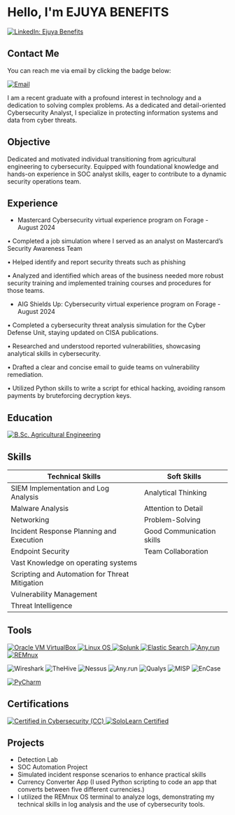 # Hello, I'm EJUYA BENEFITS
<a href="https://www.linkedin.com/in/ejuya-benefits-b0a16a217" target="_blank">
  <img src="https://img.shields.io/badge/-LinkedIn-0072b1?&style=for-the-badge&logo=linkedin&logoColor=white" alt="LinkedIn: Ejuya Benefits"/>
</a>

## Contact Me

You can reach me via email by clicking the badge below:

[![Email](https://img.shields.io/badge/Email-bennyejuya@gmail.com-D14836?style=for-the-badge&logo=gmail&logoColor=white)](mailto:bennyejuya@gmail.com)

I am a recent graduate with a profound interest in technology and a dedication to solving complex problems. As a dedicated and detail-oriented Cybersecurity Analyst, I specialize in protecting information systems and data from cyber threats.

## Objective


Dedicated and motivated individual transitioning from agricultural engineering to cybersecurity. Equipped with foundational knowledge and hands-on experience in SOC analyst skills, eager to contribute to a dynamic security operations team.

## Experience


- Mastercard Cybersecurity virtual experience program on Forage - August 2024
  
•	Completed a job simulation where I served as an analyst on Mastercard’s Security Awareness Team 

•	Helped identify and report security threats such as phishing 

•	Analyzed and identified which areas of the business needed more robust security training and implemented training courses and procedures for those teams.

- AIG Shields Up: Cybersecurity virtual experience program on Forage - August 2024

  
•	Completed a cybersecurity threat analysis simulation for the Cyber Defense Unit, staying updated on CISA publications.

•	Researched and understood reported vulnerabilities, showcasing analytical skills in cybersecurity.

•	Drafted a clear and concise email to guide teams on vulnerability remediation.

•	Utilized Python skills to write a script for ethical hacking, avoiding ransom payments by bruteforcing decryption keys.


## Education

[![B.Sc. Agricultural Engineering](https://img.shields.io/badge/B.Sc._Agricultural_Engineering-Obafemi_Awolowo_University,_Ile--Ife,_Osun_state,_Nigeria-0072b1?style=for-the-badge&logo=graduation-cap&logoColor=white)](https://www.oauife.edu.ng/)


## Skills
 

| Technical Skills                                         | Soft Skills        |
|-----------------------------------------------|----------------------------|
| SIEM Implementation and Log Analysis          |  Analytical Thinking |
| Malware Analysis                              |  Attention to Detail     |
| Networking                                    |  Problem-Solving  |
| Incident Response Planning and Execution      |  Good Communication skills |
| Endpoint Security                             |  Team Collaboration |
| Vast Knowledge on operating systems           |   |
| Scripting and Automation for Threat Mitigation |  |
| Vulnerability Management                      |   |
| Threat Intelligence                           |   |


## Tools 


<a href="https://www.virtualbox.org/" target="_blank">
  <img src="https://img.shields.io/badge/Oracle_VM_VirtualBox-4B6EFA?style=for-the-badge&logo=virtualbox&logoColor=white" alt="Oracle VM VirtualBox"/>
</a>

<a href="https://www.linux.org/" target="_blank">
  <img src="https://img.shields.io/badge/Linux-000000?style=for-the-badge&logo=linux&logoColor=white" alt="Linux OS"/>
</a>


<a href="https://www.splunk.com/" target="_blank">
  <img src="https://img.shields.io/badge/Splunk-00A3E0?style=for-the-badge&logo=splunk&logoColor=white" alt="Splunk"/>
</a>


<a href="https://www.elastic.co/elasticsearch/" target="_blank">
  <img src="https://img.shields.io/badge/Elastic_Search-005571?style=for-the-badge&logo=elasticsearch&logoColor=white" alt="Elastic Search"/>
</a>


<a href="https://any.run/" target="_blank">
  <img src="https://img.shields.io/badge/Any.run-0099FF?style=for-the-badge&logo=any.run&logoColor=white" alt="Any.run"/>
</a>


<a href="https://remnux.org/" target="_blank">
  <img src="https://img.shields.io/badge/REMnux-FF9A1A?style=for-the-badge&logo=remnux&logoColor=white" alt="REMnux"/>
</a>

![Wireshark](https://img.shields.io/badge/Wireshark-Blue?style=for-the-badge&logo=wireshark)  ![TheHive](https://img.shields.io/badge/TheHive-FFD700?style=for-the-badge&logo=thehive)  ![Nessus](https://img.shields.io/badge/Nessus-00BFFF?style=for-the-badge&logo=nessus) ![Any.run](https://img.shields.io/badge/Any.run-FF4500?style=for-the-badge&logo=any.run) ![Qualys](https://img.shields.io/badge/Qualys-FF0000?style=for-the-badge&logo=qualys) ![MISP](https://img.shields.io/badge/MISP-FF8C00?style=for-the-badge&logo=misp) ![EnCase](https://img.shields.io/badge/EnCase-800080?style=for-the-badge&logo=encase)


<a href="https://www.jetbrains.com/pycharm/" target="_blank">
  <img src="https://img.shields.io/badge/PyCharm-000000?style=for-the-badge&logo=pycharm&logoColor=white" alt="PyCharm"/>
</a>

## Certifications

<a href="https://www.isc2.org/Certifications/Certified-in-Cybersecurity" target="_blank">
  <img src="https://img.shields.io/badge/Certified_in_Cybersecurity-CC-0072b1?style=for-the-badge&logo=checkmarx&logoColor=white" alt="Certified in Cybersecurity (CC)"/>
</a>


<a href="https://www.sololearn.com/certificates/CT-XXXXXXXX" target="_blank">
  <img src="https://img.shields.io/badge/SoloLearn-Certified-brightgreen?style=for-the-badge&logo=sololearn&logoColor=white" alt="SoloLearn Certified"/>
</a>


## Projects
- Detection Lab
- SOC Automation Project
- Simulated incident response scenarios to enhance practical skills
- Currency Converter App (I used Python scripting to code an app that converts between five different currencies.)
- I utilized the REMnux OS terminal to analyze logs, demonstrating my technical skills in log analysis and the use of cybersecurity tools.
